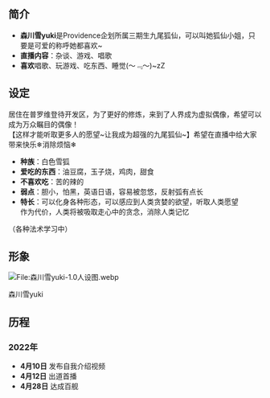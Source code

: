 ## 简介

-   **森川雪yuki**是Providence企划所属三期生九尾狐仙，可以叫她狐仙小姐，只要是可爱的称呼她都喜欢~
-   **直播内容**：杂谈、游戏、唱歌
-   **喜欢**唱歌、玩游戏、吃东西、睡觉(～﹃～)~zZ

## 设定

居住在普罗维登待开发区，为了更好的修炼，来到了人界成为虚拟偶像，希望可以成为万众瞩目的偶像！  
【这样才能听取更多人的愿望~让我成为超强的九尾狐仙~】希望在直播中给大家带来快乐❄消除烦恼❄

-   **种族**：白色雪狐
-   **爱吃的东西**：油豆腐，玉子烧，鸡肉，甜食
-   **不喜欢吃**：苦的辣的
-   **弱点**：胆小，怕黑，英语日语，容易被忽悠，反射弧有点长
-   **特长**：可以化身各种形态，可以感应到人类贪婪的欲望，听取人类愿望  
    作为代价，人类将被吸取走心中的贪念，消除人类记忆

（各种法术学习中）

## 形象

![File:森川雪yuki-1.0人设图.webp](https://s2.loli.net/2022/04/30/1itOYDQUTc9HhjC.png)

  森川雪yuki

## 历程

### 2022年

-   **4月10日** 发布自我介绍视频
-   **4月12日** 出道首播
-   **4月28日** 达成百舰